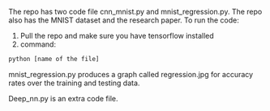 The repo has two code file cnn_mnist.py and mnist_regression.py. The repo also has the MNIST dataset and the research paper. 
To run the code:
1) Pull the repo and make sure you have tensorflow installed
2) command: 
```bash
python [name of the file]
```
mnist_regression.py produces a graph called regression.jpg for accuracy rates over the training and testing data.

Deep_nn.py is an extra code file.
